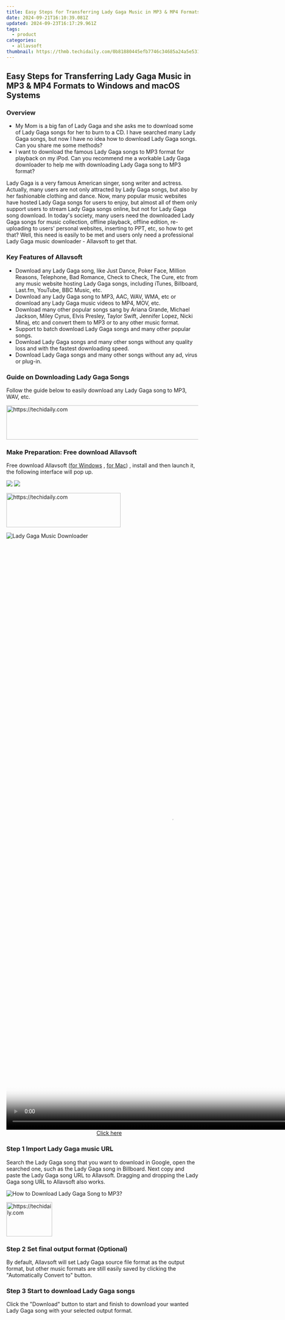 ```yaml
---
title: Easy Steps for Transferring Lady Gaga Music in MP3 & MP4 Formats to Windows and macOS Systems
date: 2024-09-21T16:10:39.081Z
updated: 2024-09-23T16:17:29.961Z
tags:
  - product
categories:
  - allavsoft
thumbnail: https://thmb.techidaily.com/0b81880445efb7746c34685a24a5e53155bfff0ac907d2d7a06d83968e5eaef1.jpg
---
```


## Easy Steps for Transferring Lady Gaga Music in MP3 & MP4 Formats to Windows and macOS Systems

### Overview

* My Mom is a big fan of Lady Gaga and she asks me to download some of Lady Gaga songs for her to burn to a CD. I have searched many Lady Gaga songs, but now I have no idea how to download Lady Gaga songs. Can you share me some methods?
* I want to download the famous Lady Gaga songs to MP3 format for playback on my iPod. Can you recommend me a workable Lady Gaga downloader to help me with downloading Lady Gaga song to MP3 format?

Lady Gaga is a very famous American singer, song writer and actress. Actually, many users are not only attracted by Lady Gaga songs, but also by her fashionable clothing and dance. Now, many popular music websites have hosted Lady Gaga songs for users to enjoy, but almost all of them only support users to stream Lady Gaga songs online, but not for Lady Gaga song download. In today's society, many users need the downloaded Lady Gaga songs for music collection, offline playback, offline edition, re-uploading to users' personal websites, inserting to PPT, etc, so how to get that? Well, this need is easily to be met and users only need a professional Lady Gaga music downloader - Allavsoft to get that.

### Key Features of Allavsoft

* Download any Lady Gaga song, like Just Dance, Poker Face, Million Reasons, Telephone, Bad Romance, Check to Check, The Cure, etc from any music website hosting Lady Gaga songs, including iTunes, Billboard, Last.fm, YouTube, BBC Music, etc.
* Download any Lady Gaga song to MP3, AAC, WAV, WMA, etc or download any Lady Gaga music videos to MP4, MOV, etc.
* Download many other popular songs sang by Ariana Grande, Michael Jackson, Miley Cyrus, Elvis Presley, Taylor Swift, Jennifer Lopez, Nicki Minaj, etc and convert them to MP3 or to any other music format.
* Support to batch download Lady Gaga songs and many other popular songs.
* Download Lady Gaga songs and many other songs without any quality loss and with the fastest downloading speed.
* Download Lady Gaga songs and many other songs without any ad, virus or plug-in.

### Guide on Downloading Lady Gaga Songs

Follow the guide below to easily download any Lady Gaga song to MP3, WAV, etc.

<!-- affiliate ads begin -->
<a href="https://bluettius.sjv.io/c/5597632/2139119/17108" target="_top" id="2139119">
  <img src="//a.impactradius-go.com/display-ad/17108-2139119" border="0" alt="https://techidaily.com" width="728" height="90"/>
</a>
<img height="0" width="0" src="https://bluettius.sjv.io/i/5597632/2139119/17108" style="position:absolute;visibility:hidden;" border="0" />
<!-- affiliate ads end -->

### Make Preparation: Free download Allavsoft

Free download Allavsoft ([for Windows](https://tools.techidaily.com/allavsoft/products/) , [for Mac](https://tools.techidaily.com/allavsoft/products/)) , install and then launch it, the following interface will pop up.

[![](https://www.allavsoft.com/how-to/../images/how-to/free-download-win.jpg)](https://tools.techidaily.com/allavsoft/products/) [![](https://www.allavsoft.com/how-to/../images/how-to/free-download-mac.jpg)](https://tools.techidaily.com/allavsoft/products/)

<!-- affiliate ads begin -->
<a href="https://aligracehair.sjv.io/c/5597632/1915805/19272" target="_top" id="1915805">
  <img src="//a.impactradius-go.com/display-ad/19272-1915805" border="0" alt="https://techidaily.com" width="300" height="90"/>
</a>
<img height="0" width="0" src="https://aligracehair.sjv.io/i/5597632/1915805/19272" style="position:absolute;visibility:hidden;" border="0" />
<!-- affiliate ads end -->

![Lady Gaga Music Downloader](https://www.allavsoft.com/how-to/../images/allavsoft/screen-shot-600.jpg)

<!-- affiliate ads begin -->
<span id="1424533">
					<video width="864" height="1536" style="cursor:pointer"
           poster="//a.impactradius-go.com/display-clicktoplayimage/1424533.png"
           onclick="if(!this.playClicked){this.play();this.setAttribute('controls',true);this.playClicked=true;}">
	   <source src="//a.impactradius-go.com/display-ad/16446-1424533">
	   <img src="//a.impactradius-go.com/display-clicktoplayimage/1424533.png" style="border: none; height: 100%; width: 100%; object-fit: contain">
	</video>
	<div style="width:540px;text-align:center"><a href="javascript:window.open(decodeURIComponent('https%3A%2F%2Flaganoo.pxf.io%2Fc%2F5597632%2F1424533%2F16446'), '_blank');void(0);">Click here</a></div>
</span>
<img height="0" width="0" src="https://imp.pxf.io/i/5597632/1424533/16446" style="position:absolute;visibility:hidden;" border="0" />
<!-- affiliate ads end -->

### Step 1 Import Lady Gaga music URL

Search the Lady Gaga song that you want to download in Google, open the searched one, such as the Lady Gaga song in Billboard. Next copy and paste the Lady Gaga song URL to Allavsoft. Dragging and dropping the Lady Gaga song URL to Allavsoft also works.

![How to Download Lady Gaga Song to MP3?](https://www.allavsoft.com/how-to/../images/how-to/download-rtmp-video/download-rtmp-video.jpg)

<!-- affiliate ads begin -->
<a href="https://aligracehair.sjv.io/c/5597632/2135408/19272" target="_top" id="2135408">
  <img src="//a.impactradius-go.com/display-ad/19272-2135408" border="0" alt="https://techidaily.com" width="120" height="90"/>
</a>
<img height="0" width="0" src="https://aligracehair.sjv.io/i/5597632/2135408/19272" style="position:absolute;visibility:hidden;" border="0" />
<!-- affiliate ads end -->

### Step 2 Set final output format (Optional)

By default, Allavsoft will set Lady Gaga source file format as the output format, but other music formats are still easily saved by clicking the "Automatically Convert to" button.

### Step 3 Start to download Lady Gaga songs

Click the "Download" button to start and finish to download your wanted Lady Gaga song with your selected output format.

<ins class="adsbygoogle"
     style="display:block"
     data-ad-format="autorelaxed"
     data-ad-client="ca-pub-7571918770474297"
     data-ad-slot="1223367746"></ins>

<ins class="adsbygoogle"
     style="display:block"
     data-ad-client="ca-pub-7571918770474297"
     data-ad-slot="8358498916"
     data-ad-format="auto"
     data-full-width-responsive="true"></ins>



